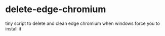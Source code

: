 # delete-edge-chromium
tiny script to delete and clean edge chromium when windows force you to install it
